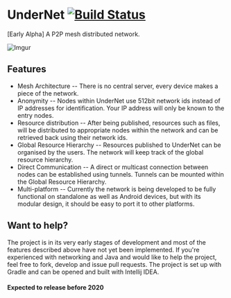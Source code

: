 # UnderNet [![Build Status](https://travis-ci.org/itsMatoosh/UnderNet.svg?branch=master)](https://travis-ci.org/itsMatoosh/UnderNet)
 [Early Alpha] A P2P mesh distributed network. 

![Imgur](https://i.imgur.com/po8xteU.png)
## Features
 - Mesh Architecture
 -- There is no central server, every device makes a piece of the network.
 - Anonymity
 -- Nodes within UnderNet use 512bit network ids instead of IP addresses for identification. Your IP address will only be known to the entry nodes.
 - Resource distribution
 -- After being published, resources such as files, will be distributed to appropriate nodes within the network and can be retrieved back using their network ids.
 - Global Resource Hierarchy
 -- Resources published to UnderNet can be organised by the users. The network will keep track of the global resource hierarchy.
 - Direct Communication
 -- A direct or multicast connection between nodes can be established using tunnels. Tunnels can be mounted within the Global Resource Hierarchy.
 - Multi-platform
 -- Currently the network is being developed to be fully functional on standalone as well as Android devices, but with its modular design, it should be easy to port it to other platforms.

## Want to help?
The project is in its very early stages of development and most of the features described above have not yet been implemented. If you're experienced with networking and Java and would like to help the project, feel free to fork, develop and issue pull requests. The project is set up with Gradle and can be opened and built with Intellij IDEA.

#### Expected to release before 2020
